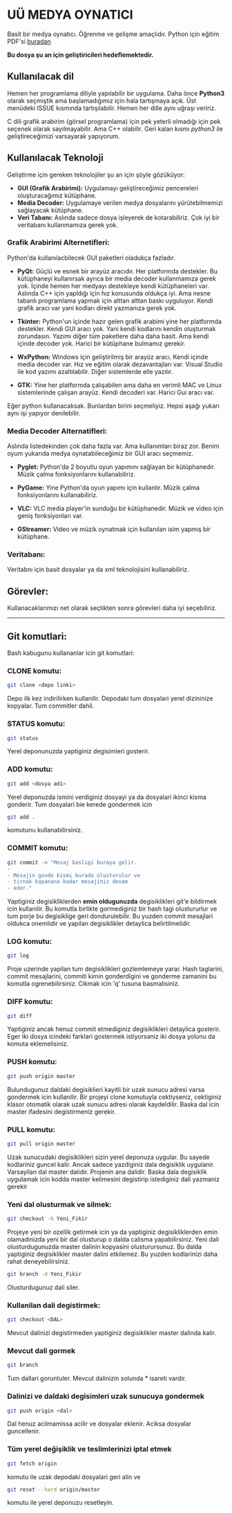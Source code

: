 # UÜ MEDYA OYNATICI
Basit bir medya oynatıcı. Öğrenme ve gelişme amaçlıdır. Python için eğitim PDF'si [buradan](http://indir.istihza.com/belgeler/py3/python3.pdf)

**Bu dosya şu an için geliştiricileri hedeflemektedir.**

## Kullanılacak dil

Hemen her programlama diliyle yapılabilir bir uygulama. Daha önce **Python3** olarak seçmiştik ama başlamadığımız için hala tartışmaya açık. Üst menüdeki ISSUE kısmında tartışılabilir. Hemen her dille aynı uğraşı veririz.

C dili grafik arabirim (görsel programlama) için pek yeterli olmadığı için pek seçenek olarak sayılmayabilir. Ama C++ olabilir. Geri kalan kısmı *python3* ile geliştireceğimizi varsayarak yapıyorum.

## Kullanılacak Teknoloji

Geliştirme için gereken teknolojiler şu an için şöyle gözüküyor:

* __GUI (Grafik Arabirimi):__ Uygulamayı geliştireceğimiz pencereleri oluşturacağımız kütüphane.
* __Media Decoder:__ Uygulamaye verilen medya dosyalarını yürütebilmemizi sağlayacak kütüphane.
* __Veri Tabanı:__ Aslında sadece dosya işleyerek de kotarabiliriz. Çok iyi bir veritabanı kullanmamıza gerek yok. 

### Grafik Arabirimi Alternetifleri:

Python'da kullanılacbilecek GUI paketleri oladukça fazladır. 

* __PyQt:__ Güçlü ve esnek bir arayüz aracıdır. Her platformda destekler. Bu kütüphaneyi kullanırsak ayrıca bir media decoder kullanmamıza gerek yok. İçinde hemen her medyayı destekleye kendi kütüphaneleri var. Aslında C++ için yapldığı için hız konusunda oldukça iyi. Ama nesne tabanlı programlama yapmak için alttan alttan baskı uyguluyor. Kendi grafik aracı var yani kodları direkt yazmanıza gerek yok.

* __Tkinter:__ Python'un içinde hazır gelen grafik arabimi  yine her platformda destekler. Kendi GUI aracı yok. Yani kendi kodlarını kendin oluşturmak zorundasın. Yazımı diğer tüm paketlere daha daha basit. Ama kendi içinde decoder yok. Harici bir kütüphane bulmamız gerekir. 

* __WxPython:__ Windows için geliştirilmiş bir arayüz aracı. Kendi içinde media decoder var. Hız ve eğitim olarak dezavantajları var. Visual Studio ile kod yazımı azaltılabilir. Diğer sistemlerde elle yazılır.

* __GTK:__ Yine her platformda çalışabilen ama daha en verimli MAC ve Linux sistemlerinde çalışan arayüz. Kendi decoderi var. Harici Gui aracı var.

Eğer python kullanacaksak. Bunlardan birini seçmeliyiz. Hepsi aşağı yukarı aynı işi yapıyor denilebilir.

### Media Decoder Alternatifleri:

Aslında listedekinden çok daha fazla var. Ama kullanımları biraz zor. Benim oyum yukarıda medya oynatabileceğimiz bir GUI aracı seçmemiz.

* __Pyglet:__ Python'da 2 boyutlu oyun yapımını sağlayan bir kütüphanedir. Müzik çalma fonksiyonlarını kullanabiliriz.

* __PyGame:__ Yine Python'da oyun yapımı için kullanlır. Müzik çalma fonksiyonlarını kullanabiliriz.

* __VLC:__ VLC media player'in sunduğu bir kütüphanedir. Müzik ve video için geniş fonksiyonları var.

* __GStreamer:__ Video ve müzik oynatmak için kullanılan isim yapmış bir kütüphane.

### Veritabanı:

Veritabnı için basit dosyalar ya da xml teknolojisini kullanabiliriz.

## Görevler:

Kullanacaklarımızı net olarak seçtikten sonra görevleri daha iyi seçebiliriz.


<hr />

## Git komutlari:

Bash kabugunu kullananlar icin git komutlari:

### CLONE komutu:

```bash
git clone <depo linki>
```
Depo ilk kez indirilirken kullanilir. Depodaki tum dosyalari yerel dizininize kopyalar. Tum commitler dahil.

### STATUS komutu:

```bash
git status
```

Yerel deponunuzda yaptiginiz degisimleri gosterir. 

### ADD komutu:

```bash
git add <dosya adi>
```

Yerel deponuzda ismini verdiginiz dosyayi ya da dosyalari ikinci kisma gonderir. Tum dosyalari bie kerede gondermek icin 
```bash
git add .
```
komutunu kullanabilirsiniz.

### COMMIT komutu:

```bash 
git commit -m "Mesaj basligi buraya gelir.
-
- Mesajin govde kismi burada olusturulur ve
- tirnak kapanana kadar mesajiniz devam 
- eder."
```

Yaptiginiz degisikliklerden **emin oldugunuzda** degisiklikleri git'e bildirmek icin kullanilir. Bu komutla birlikte gormediginiz bir hash tagi olustururlur ve tum porje bu degisiklige geri dondurulebilir. Bu yuzden commit mesajlari oldukca onemlidir ve yapilan degisiklikler detaylica belirtilmelidir.

### LOG komutu:

```bash
git log
```

Proje uzerinde yapilan tum degisiklikleri gozlemlemeye yarar. Hash taglarini, commit mesajlarini, commiti kimin gonderdigini ve gonderme zamanini bu komutla ogrenebilirsiniz.  Cikmak icin 'q' tusuna basmalisiniz.

### DIFF komutu:

```bash
git diff
```

Yaptiginiz ancak henuz commit etmediginiz degisiklikleri detaylica gosterir. Eger iki dosya icindeki farklari gostermek istiyorsaniz iki dosya yolunu da komuta eklemelisiniz.

### PUSH komutu:

```bash
git push origin master
```

Bulundugunuz daldaki degisiklieri kayitli bir uzak sunucu adresi varsa gondermek icin kullanilir.  Bir projeyi clone komutuyla cektiyseniz, cektiginiz klasor otomatik olarak uzak sunucu adresi olarak kaydeldilir. Baska dal icin master ifadesini degistirmeniz gerekir.

### PULL komutu:

```bash
git pull origin master
```

Uzak sunucudaki degisiklikleri sizin yerel deponuza uygular. Bu sayede kodlariniz guncel kalir. Ancak sadece yazdiginiz dala degisiklik uygulanir. Varsayilan dal master dalidir. Projenin ana dalidir. Baska dala degisiklik uygulamak icin kodda master kelimesini degistirip istediginiz dali yazmaniz gerekir

### Yeni dal olusturmak ve silmek:

```bash
git checkout -b Yeni_Fikir
```

Projeye yeni bir ozellik getirmek icin ya da yaptiginiz degisikliklerden emin olamadinizda yeni bir dal olusturup o dalda calisma yapabilirsiniz. Yeni dali olusturdugunuzda master dalinin kopyasini olusturursunuz. Bu dalda yaptiginiz degisiklikler master dalini etkilemez. Bu yuzden kodlarinizi daha rahat deneyebilirsiniz. 

```bash
git branch -d Yeni_Fikir
```

Olusturdugunuz dali siler.

### Kullanilan dali degistirmek:

```bash
git checkout <DAL>
```

Mevcut dalinizi degistirmeden yaptiginiz degisiklikler master dalinda kalir.

### Mevcut dali gormek

```bash
git branch
```

Tum dallari goruntuler. Mevcut dalinizin solunda * isareti vardir.

### Dalinizi ve daldaki degisimleri uzak sunucuya gondermek

```bash
git push origin <dal>
```

Dal henuz acilmamissa acilir ve dosyalar eklenir. Aciksa dosyalar guncellenir.

### Tüm yerel değişiklik ve teslimlerinizi iptal etmek

```bash
git fetch origin
```

komutu ile uzak depodaki dosyalari geri alin ve 

```bash
git reset --hard origin/master
```
komutu ile yerel deponuzu resetleyin.
